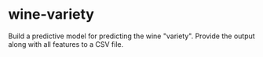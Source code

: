 # wine-variety
Build a predictive model for predicting the wine "variety". Provide the output along with all features to a CSV file.
